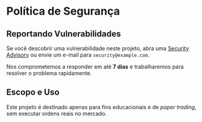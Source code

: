 # Política de Segurança

## Reportando Vulnerabilidades

Se você descobrir uma vulnerabilidade neste projeto, abra uma [Security Advisory](https://github.com/leotavo/swing-trade-b3/security/advisories/new) ou envie um e-mail para `security@example.com`.

Nos comprometemos a responder em até **7 dias** e trabalharemos para resolver o problema rapidamente.

## Escopo e Uso

Este projeto é destinado apenas para fins educacionais e de *paper trading*, sem executar ordens reais no mercado.
